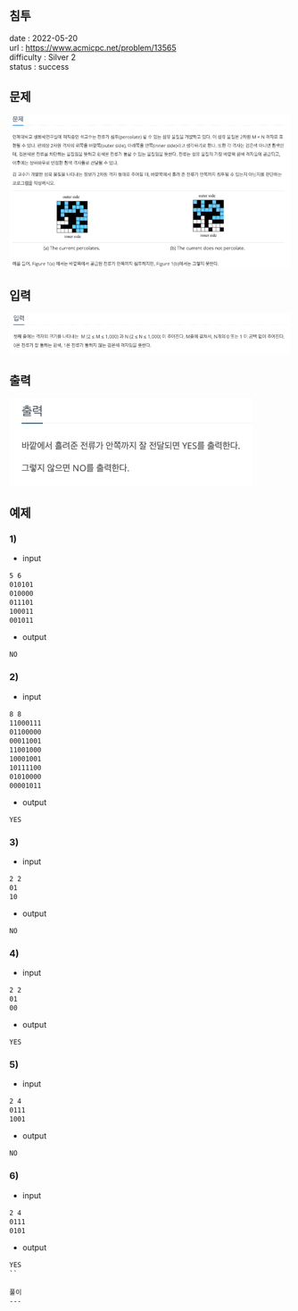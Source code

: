 침투
---

date : 2022-05-20   
url : https://www.acmicpc.net/problem/13565   
difficulty : Silver 2   
status : success

문제
---
![img.png](img.png)

입력
---
![img_1.png](img_1.png)

출력
---
![img_2.png](img_2.png)

예제
--

### 1)
- input
```
5 6
010101
010000
011101
100011
001011
```

- output
```
NO
```

### 2)

- input
```
8 8
11000111
01100000
00011001
11001000
10001001
10111100
01010000
00001011
```

- output
```
YES
```

### 3)

- input
```
2 2
01
10
```

- output
```
NO
```

### 4)

- input
```
2 2
01
00
```

- output
```
YES
```

### 5)

- input
```
2 4
0111
1001
```

- output
```
NO
```

### 6)

- input
```
2 4
0111
0101
```

- output
```
YES
``

풀이
---